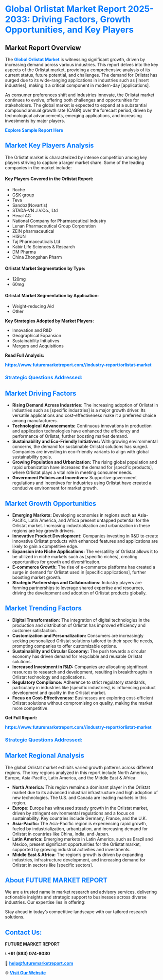 <h1 style="color: #007BFF;">Global Orlistat Market Report 2025-2033: Driving Factors, Growth Opportunities, and Key Players</h1>

<section id="overview">
<h2>Market Report Overview</h2>
<p>The <a href="https://www.futuremarketreport.com//industry-report/orlistat-market" style="color: #007BFF; text-decoration: none;"><strong>Global Orlistat Market</strong></a> is witnessing significant growth, driven by increasing demand across various industries. This report delves into the key aspects of the Orlistat market, providing a comprehensive analysis of its current status, future potential, and challenges. The demand for Orlistat has surged due to its wide-ranging applications in industries such as [insert industries], making it a critical component in modern-day [applications].</p>
<p>As consumer preferences shift and industries innovate, the Orlistat market continues to evolve, offering both challenges and opportunities for stakeholders. The global market is expected to expand at a substantial compound annual growth rate (CAGR) over the forecast period, driven by technological advancements, emerging applications, and increasing investments by major players.</p>
</section>

<section id="overview">
<p><a href="https://www.futuremarketreport.com//request-sample/reportId=64629" style="color: #007BFF; text-decoration: none;"><strong>Explore Sample Report Here</strong></a></p>
</section>

<section id="key-players">
<h2 style="color: #007BFF;">Market Key Players Analysis</h2>
<p>The Orlistat market is characterized by intense competition among key players striving to capture a larger market share. Some of the leading companies in the market include:</p>
<h4>Key Players Covered in the Orlistat Report:</h4>
<ul><li>Roche</li><li>GSK group</li><li>Teva</li><li>Sandoz(Novartis)</li><li>STADA-VN J.V.Co., Ltd</li><li>Hexal AG</li><li>National Company for Pharmaceutical Industry</li><li>Lunan Pharmaceutical Group Corporation</li><li>ZEIN pharmaceutical</li><li>HISUN</li><li>Taj Pharmaceuticals Ltd</li><li>Kabir Life Sciences &amp; Research</li><li>DM Pharma</li><li>China Zhongshan Pharm</li></ul>
<h4>Orlistat Market Segmentation by Type:</h4>
<ul><li>120mg</li><li>60mg</li></ul>

<h4>Orlistat Market Segmentation by Application:</h4>
<ul><li>Weight-reducing Aid</li><li>Other</li></ul>
<p><strong>Key Strategies Adopted by Market Players:</strong></p>
<ul>
<li>Innovation and R&D</li>
<li>Geographical Expansion</li>
<li>Sustainability Initiatives</li>
<li>Mergers and Acquisitions</li>
</ul>
</section>

<section>
<p><strong>Read Full Analysis: </strong></p><a href="https://www.futuremarketreport.com//industry-report/orlistat-market" style="color: #007BFF; text-decoration: none;"><strong>https://www.futuremarketreport.com//industry-report/orlistat-market</strong></a>
<h3 style="color: #007BFF;">Strategic Questions Addressed:</h3>
</section>

<section id="driving-factors">
<h2 style="color: #007BFF;">Market Driving Factors</h2>
<ul>
<li><strong>Rising Demand Across Industries:</strong> The increasing adoption of Orlistat in industries such as [specific industries] is a major growth driver. Its versatile applications and cost-effectiveness make it a preferred choice among manufacturers.</li>
<li><strong>Technological Advancements:</strong> Continuous innovations in production and application technologies have enhanced the efficiency and performance of Orlistat, further boosting market demand.</li>
<li><strong>Sustainability and Eco-Friendly Initiatives:</strong> With growing environmental concerns, the demand for sustainable Orlistat solutions has surged. Companies are investing in eco-friendly variants to align with global sustainability goals.</li>
<li><strong>Growing Population and Urbanization:</strong> The rising global population and rapid urbanization have increased the demand for [specific products], where Orlistat plays a vital role in meeting consumer needs.</li>
<li><strong>Government Policies and Incentives:</strong> Supportive government regulations and incentives for industries using Orlistat have created a conducive environment for market growth.</li>
</ul>
</section>

<section id="growth-opportunities">
<h2 style="color: #007BFF;">Market Growth Opportunities</h2>
<ul>
<li><strong>Emerging Markets:</strong> Developing economies in regions such as Asia-Pacific, Latin America, and Africa present untapped potential for the Orlistat market. Increasing industrialization and urbanization in these regions are key growth drivers.</li>
<li><strong>Innovative Product Development:</strong> Companies investing in R&D to create innovative Orlistat products with enhanced features and applications are likely to gain a competitive edge.</li>
<li><strong>Expansion into Niche Applications:</strong> The versatility of Orlistat allows it to be utilized in niche markets such as [specific niches], creating opportunities for growth and diversification.</li>
<li><strong>E-commerce Growth:</strong> The rise of e-commerce platforms has created a surge in demand for Orlistat used in [specific applications], further boosting market growth.</li>
<li><strong>Strategic Partnerships and Collaborations:</strong> Industry players are forming partnerships to leverage shared expertise and resources, driving the development and adoption of Orlistat products globally.</li>
</ul>
</section>

<section id="trending-factors">
<h2 style="color: #007BFF;">Market Trending Factors</h2>
<ul>
<li><strong>Digital Transformation:</strong> The integration of digital technologies in the production and distribution of Orlistat has improved efficiency and customer satisfaction.</li>
<li><strong>Customization and Personalization:</strong> Consumers are increasingly seeking personalized Orlistat solutions tailored to their specific needs, prompting companies to offer customizable options.</li>
<li><strong>Sustainability and Circular Economy:</strong> The push towards a circular economy has driven demand for recyclable and reusable Orlistat solutions.</li>
<li><strong>Increased Investment in R&D:</strong> Companies are allocating significant resources to research and development, resulting in breakthroughs in Orlistat technology and applications.</li>
<li><strong>Regulatory Compliance:</strong> Adherence to strict regulatory standards, particularly in industries like [specific industries], is influencing product development and quality in the Orlistat market.</li>
<li><strong>Focus on Cost-Effectiveness:</strong> Businesses are exploring cost-efficient Orlistat solutions without compromising on quality, making the market more competitive.</li>
</ul>
</section>

<section>
<p><strong>Get Full Report: </strong></p><a href="https://www.futuremarketreport.com//industry-report/orlistat-market" style="color: #007BFF; text-decoration: none;"><strong>https://www.futuremarketreport.com//industry-report/orlistat-market</strong></a>
<h3 style="color: #007BFF;">Strategic Questions Addressed:</h3>
</section>


<section id="regional-analysis">
<h2 style="color: #007BFF;">Market Regional Analysis</h2>
<p>The global Orlistat market exhibits varied growth patterns across different regions. The key regions analyzed in this report include North America, Europe, Asia-Pacific, Latin America, and the Middle East & Africa:</p>
<ul>
<li><strong>North America:</strong> This region remains a dominant player in the Orlistat market due to its advanced industrial infrastructure and high adoption of new technologies. The U.S. and Canada are leading markets in this region.</li>
<li><strong>Europe:</strong> Europe has witnessed steady growth in the Orlistat market, driven by stringent environmental regulations and a focus on sustainability. Key countries include Germany, France, and the U.K.</li>
<li><strong>Asia-Pacific:</strong> The Asia-Pacific region is experiencing rapid growth, fueled by industrialization, urbanization, and increasing demand for Orlistat in countries like China, India, and Japan.</li>
<li><strong>Latin America:</strong> Emerging markets in Latin America, such as Brazil and Mexico, present significant opportunities for the Orlistat market, supported by growing industrial activities and investments.</li>
<li><strong>Middle East & Africa:</strong> The region’s growth is driven by expanding industries, infrastructure development, and increasing demand for Orlistat in sectors like [specific sectors].</li>
</ul>
</section>

<footer>
<h2 style="color: #007BFF;">About FUTURE MARKET REPORT</h2>
<p>We are a trusted name in market research and advisory services, delivering actionable insights and strategic support to businesses across diverse industries. Our expertise lies in offering:</p>

<p>Stay ahead in today’s competitive landscape with our tailored research solutions.</p>

<h2 style="color: #007BFF;">Contact Us:</h2>
<p><strong>FUTURE MARKET REPORT</strong></p>
<p>📞 <strong>+91 (883) 074-8030</strong></p>
<p>📧 <strong><a href="mailto:help@futuremarketreport.com" style="color: #007BFF;">help@futuremarketreport.com</a></strong></p>
<p>🌐 <strong><a href="https://www.futuremarketreport.com/" style="color: #007BFF;">Visit Our Website</a></strong></p>
</footer>